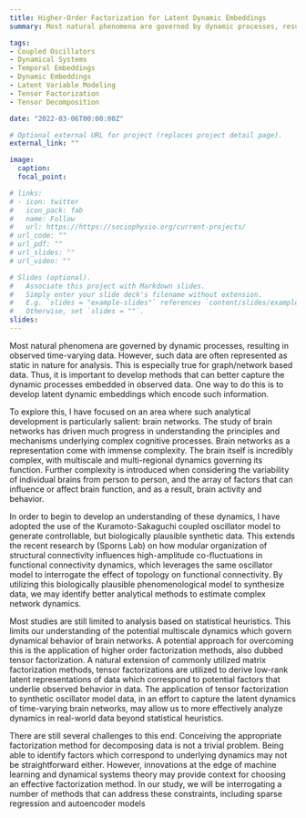 ```yaml
---
title: Higher-Order Factorization for Latent Dynamic Embeddings
summary: Most natural phenomena are governed by dynamic processes, resulting in observed time-varying data. I am developing methods that can better capture the dynamic processes embedded in observed data. Focusing on brain network data, I am identifying latent embedding models for learning dynamics of networks, including tensor factorization, sparse regression, and autoencoder models. This enhances methods at the edge of machine learning and dynamical systems theory.

tags:
- Coupled Oscillators
- Dynamical Systems
- Temporal Embeddings
- Dynamic Embeddings
- Latent Variable Modeling
- Tensor Factorization
- Tensor Decomposition

date: "2022-03-06T00:00:00Z"

# Optional external URL for project (replaces project detail page).
external_link: ""

image:
  caption:
  focal_point:

# links:
# - icon: twitter
#   icon_pack: fab
#   name: Follow
#   url: https://https://sociophysio.org/current-projects/
# url_code: ""
# url_pdf: ""
# url_slides: ""
# url_video: ""

# Slides (optional).
#   Associate this project with Markdown slides.
#   Simply enter your slide deck's filename without extension.
#   E.g. `slides = "example-slides"` references `content/slides/example-slides.md`.
#   Otherwise, set `slides = ""`.
slides:
---
```

Most natural phenomena are governed by dynamic processes, resulting in observed time-varying data. However, such data are often represented as static in nature for analysis. This is especially true for graph/network based data. Thus, it is important to develop methods that can better capture the dynamic processes embedded in observed data. One way to do this is to develop latent dynamic embeddings which encode such information. 

To explore this, I have focused on an area where such analytical development is particularly salient: brain networks. The study of brain networks has driven much progress in understanding the principles and mechanisms underlying complex cognitive processes. Brain networks as a representation come with immense complexity. The brain itself is incredibly complex, with multiscale and multi-regional dynamics governing its function. Further complexity is introduced when considering the variability of individual brains from person to person, and the array of factors that can influence or affect brain function, and as a result, brain activity and behavior.

In order to begin to develop an understanding of these dynamics, I have adopted the use of the Kuramoto-Sakaguchi coupled oscillator model to generate controllable, but biologically plausible synthetic data. This extends the recent research by (Sporns Lab) on how modular organization of structural connectivity influences high-amplitude co-fluctuations in functional connectivity dynamics, which leverages the same oscillator model to interrogate the effect of topology on functional connectivity. By utilizing this biologically plausible phenomenological model to synthesize data, we may identify better analytical methods to estimate complex network dynamics.


Most studies are still limited to analysis based on statistical heuristics. This limits our understanding of the potential multiscale dynamics which govern dynamical behavior of brain networks. A potential approach for overcoming this is the application of higher order factorization methods, also dubbed tensor factorization. A natural extension of commonly utilized matrix factorization methods, tensor factorizations are utilized to derive low-rank latent representations of data which correspond to potential factors that underlie observed behavior in data. The application of tensor factorization to synthetic oscillator model data, in an effort to capture the latent dynamics of time-varying brain networks, may allow us to more effectively analyze dynamics in real-world data beyond statistical heuristics.

There are still several challenges to this end. Conceiving the appropriate factorization method for decomposing data is not a trivial problem. Being able to identify factors which correspond to underlying dynamics may not be straightforward either. However, innovations at the edge of machine learning and dynamical systems theory may provide context for choosing an effective factorization method. In our study, we will be interrogating a number of methods that can address these constraints, including sparse regression and autoencoder models
